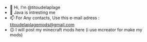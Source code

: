 - 👋 Hi, I’m @titoudelaplage
- 👀 Java is intresting me
- 📫 For Any contacts, Use this e-mail adress : titoudelaplagemods@gmail.com
- 😉 I will post my minecraft mods here (i use mcreator for make my mods)
